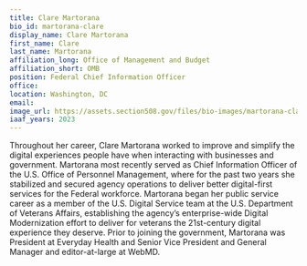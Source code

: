 ```yaml
---
title: Clare Martorana
bio_id: martorana-clare
display_name: Clare Martorana
first_name: Clare
last_name: Martorana
affiliation_long: Office of Management and Budget
affiliation_short: OMB
position: Federal Chief Information Officer
office: 
location: Washington, DC
email: 
image_url: https://assets.section508.gov/files/bio-images/martorana-clare.jpg
iaaf_years: 2023
---
```

Throughout her career, Clare Martorana worked to improve and simplify the digital experiences people have when interacting with businesses and government. Martorana most recently served as Chief Information Officer of the U.S. Office of Personnel Management, where for the past two years she stabilized and secured agency operations to deliver better digital-first services for the Federal workforce. Martorana began her public service career as a member of the U.S. Digital Service team at the U.S. Department of Veterans Affairs, establishing the agency’s enterprise-wide Digital Modernization effort to deliver for veterans the 21st-century digital experience they deserve. Prior to joining the government, Martorana was President at Everyday Health and Senior Vice President and General Manager and editor-at-large at WebMD.